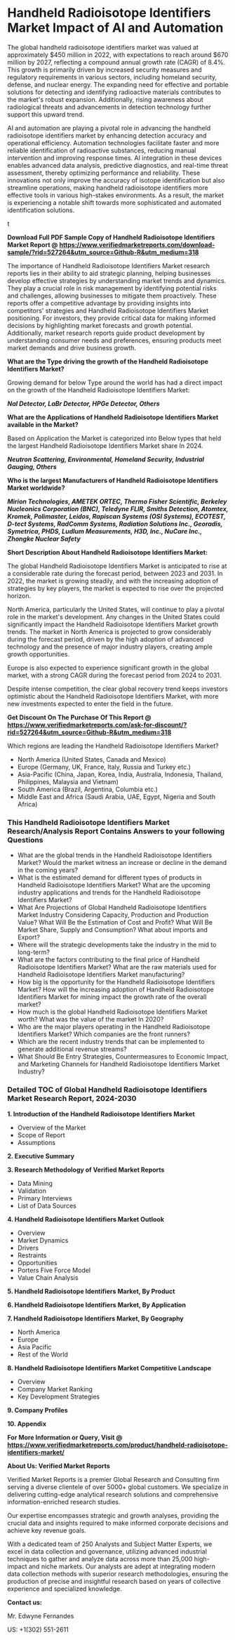 <meta name="title" content="Global Handheld Radioisotope Identifiers Market Impact of AI and Automation"><meta name="description" content="The global handheld radioisotope identifiers market was valued at approximately $450 million in 2022, with expectations to reach around $670 million by 2027, reflectin"><meta name="title" content="Handheld Radioisotope Identifiers Market Size, Share, Scope, Trends, Growth, Opportunities, Analysis, Forecast"><h1>Handheld Radioisotope Identifiers Market Impact of AI and Automation</h1><p>The global handheld radioisotope identifiers market was valued at approximately $450 million in 2022, with expectations to reach around $670 million by 2027, reflecting a compound annual growth rate (CAGR) of 8.4%. This growth is primarily driven by increased security measures and regulatory requirements in various sectors, including homeland security, defense, and nuclear energy. The expanding need for effective and portable solutions for detecting and identifying radioactive materials contributes to the market's robust expansion. Additionally, rising awareness about radiological threats and advancements in detection technology further support this upward trend.</p><p>AI and automation are playing a pivotal role in advancing the handheld radioisotope identifiers market by enhancing detection accuracy and operational efficiency. Automation technologies facilitate faster and more reliable identification of radioactive substances, reducing manual intervention and improving response times. AI integration in these devices enables advanced data analysis, predictive diagnostics, and real-time threat assessment, thereby optimizing performance and reliability. These innovations not only improve the accuracy of isotope identification but also streamline operations, making handheld radioisotope identifiers more effective tools in various high-stakes environments. As a result, the market is experiencing a notable shift towards more sophisticated and automated identification solutions.</p>t</p><p id="" class=""><strong>Download Full PDF Sample Copy of Handheld Radioisotope Identifiers Market Report @ <a href="https://www.verifiedmarketreports.com/download-sample/?rid=527264&utm_source=Github-R&utm_medium=318" target="_blank">https://www.verifiedmarketreports.com/download-sample/?rid=527264&utm_source=Github-R&utm_medium=318</a></strong></p><p>The importance of&nbsp;Handheld Radioisotope Identifiers Market research reports lies in their ability to aid strategic planning, helping businesses develop effective strategies by understanding market trends and dynamics. They play a crucial role in risk management by identifying potential risks and challenges, allowing businesses to mitigate them proactively. These reports offer a competitive advantage by providing insights into competitors' strategies and Handheld Radioisotope Identifiers Market positioning. For investors, they provide critical data for making informed decisions by highlighting market forecasts and growth potential. Additionally, market research reports guide product development by understanding consumer needs and preferences, ensuring products meet market demands and drive business growth.</p><p><strong>What are the&nbsp;Type driving the growth of the Handheld Radioisotope Identifiers Market?</strong></p><p id="" class="">Growing demand for below Type around the world has had a direct impact on the growth of the Handheld Radioisotope Identifiers Market:</p><em><strong>NaI Detector, LaBr Detector, HPGe Detector, Others</strong></em></p><strong>What are the&nbsp;Applications&nbsp;of Handheld Radioisotope Identifiers Market available in the Market?</strong></p><p id="" class="">Based on Application the Market is categorized into Below types that held the largest Handheld Radioisotope Identifiers Market share In 2024.</p><em><strong>Neutron Scattering, Environmental, Homeland Security, Industrial Gauging, Others</strong></em></p><strong>Who is the largest Manufacturers of Handheld Radioisotope Identifiers Market worldwide?</strong></p><p><em><strong>Mirion Technologies, AMETEK ORTEC, Thermo Fisher Scientific, Berkeley Nucleonics Corporation (BNC), Teledyne FLIR, Smiths Detection, Atomtex, Kromek, Polimaster, Leidos, Rapiscan Systems (OSI Systems), ECOTEST, D-tect Systems, RadComm Systems, Radiation Solutions Inc., Georadis, Symetrica, PHDS, Ludlum Measurements, H3D, Inc., NuCare Inc., Zhongke Nuclear Safety</strong></em></p><p id="" class=""><strong>Short Description About Handheld Radioisotope Identifiers Market:</strong></p><p>The global Handheld Radioisotope Identifiers Market is anticipated to rise at a considerable rate during the forecast period, between 2023 and 2031. In 2022, the market is growing steadily, and with the increasing adoption of strategies by key players, the market is expected to rise over the projected horizon.</p><p>North America, particularly the United States, will continue to play a pivotal role in the market's development. Any changes in the United States could significantly impact the Handheld Radioisotope Identifiers Market growth trends. The market in North America is projected to grow considerably during the forecast period, driven by the high adoption of advanced technology and the presence of major industry players, creating ample growth opportunities.</p><p>Europe is also expected to experience significant growth in the global market, with a strong CAGR during the forecast period from 2024 to 2031.</p><p>Despite intense competition, the clear global recovery trend keeps investors optimistic about the Handheld Radioisotope Identifiers Market, with more new investments expected to enter the field in the future.</p><p id="" class=""><strong>Get Discount On The Purchase Of This Report @ <a href="https://www.verifiedmarketreports.com/ask-for-discount/?rid=527264&utm_source=Github-R&utm_medium=318" target="_blank">https://www.verifiedmarketreports.com/ask-for-discount/?rid=527264&utm_source=Github-R&utm_medium=318</a></strong></p>Which regions are leading the Handheld Radioisotope Identifiers Market?</p><ul><li>North America (United States, Canada and Mexico)</li><li>Europe (Germany, UK, France, Italy, Russia and Turkey etc.)</li><li>Asia-Pacific (China, Japan, Korea, India, Australia, Indonesia, Thailand, Philippines, Malaysia and Vietnam)</li><li>South America (Brazil, Argentina, Columbia etc.)</li><li>Middle East and Africa (Saudi Arabia, UAE, Egypt, Nigeria and South Africa)</li></ul><h3 id="" class="">This Handheld Radioisotope Identifiers Market Research/Analysis Report Contains Answers to your following Questions</h3><ul><li>What are the global trends in the Handheld Radioisotope Identifiers Market? Would the market witness an increase or decline in the demand in the coming years?</li><li>What is the estimated demand for different types of products in Handheld Radioisotope Identifiers Market? What are the upcoming industry applications and trends for the Handheld Radioisotope Identifiers Market?</li><li>What Are Projections of Global Handheld Radioisotope Identifiers Market Industry Considering Capacity, Production and Production Value? What Will Be the Estimation of Cost and Profit? What Will Be Market Share, Supply and Consumption? What about imports and Export?</li><li>Where will the strategic developments take the industry in the mid to long-term?</li><li>What are the factors contributing to the final price of Handheld Radioisotope Identifiers Market? What are the raw materials used for Handheld Radioisotope Identifiers Market manufacturing?</li><li>How big is the opportunity for the Handheld Radioisotope Identifiers Market? How will the increasing adoption of Handheld Radioisotope Identifiers Market for mining impact the growth rate of the overall market?</li><li>How much is the global Handheld Radioisotope Identifiers Market worth? What was the value of the market In 2020?</li><li>Who are the major players operating in the Handheld Radioisotope Identifiers Market? Which companies are the front runners?</li><li>Which are the recent industry trends that can be implemented to generate additional revenue streams?</li><li>What Should Be Entry Strategies, Countermeasures to Economic Impact, and Marketing Channels for Handheld Radioisotope Identifiers Market Industry?</li></ul><h3 id="" class="">Detailed TOC of Global Handheld Radioisotope Identifiers Market Research Report, 2024-2030</h3><p id="" class=""><strong>1. Introduction of the Handheld Radioisotope Identifiers Market</strong></p><ul><li>Overview of the Market</li><li>Scope of Report</li><li>Assumptions</li></ul><p id="" class=""><strong>2. Executive Summary</strong></p><p id="" class=""><strong>3. Research Methodology of Verified Market Reports</strong></p><ul><li>Data Mining</li><li>Validation</li><li>Primary Interviews</li><li>List of Data Sources</li></ul><p id="" class=""><strong>4. Handheld Radioisotope Identifiers Market Outlook</strong></p><ul><li>Overview</li><li>Market Dynamics</li><li>Drivers</li><li>Restraints</li><li>Opportunities</li><li>Porters Five Force Model</li><li>Value Chain Analysis</li></ul><p id="" class=""><strong>5. Handheld Radioisotope Identifiers Market, By Product</strong></p><p id="" class=""><strong>6. Handheld Radioisotope Identifiers Market, By Application</strong></p><p id="" class=""><strong>7. Handheld Radioisotope Identifiers Market, By Geography</strong></p><ul><li>North America</li><li>Europe</li><li>Asia Pacific</li><li>Rest of the World</li></ul><p id="" class=""><strong>8. Handheld Radioisotope Identifiers Market Competitive Landscape</strong></p><ul><li>Overview</li><li>Company Market Ranking</li><li>Key Development Strategies</li></ul><p id="" class=""><strong>9. Company Profiles</strong></p><p id="" class=""><strong>10. Appendix</strong></p><p id="" class=""><strong>For More Information or Query, Visit @ <a href="https://www.verifiedmarketreports.com/product/handheld-radioisotope-identifiers-market/" target="_blank">https://www.verifiedmarketreports.com/product/handheld-radioisotope-identifiers-market/</a></strong></p><p id="" class=""><strong>About Us: Verified Market Reports</strong></p><p id="" class="">Verified Market Reports is a premier Global Research and Consulting firm serving a diverse clientele of over 5000+ global customers. We specialize in delivering cutting-edge analytical research solutions and comprehensive information-enriched research studies.</p><p id="" class="">Our expertise encompasses strategic and growth analyses, providing the crucial data and insights required to make informed corporate decisions and achieve key revenue goals.</p><p id="" class="">With a dedicated team of 250 Analysts and Subject Matter Experts, we excel in data collection and governance, utilizing advanced industrial techniques to gather and analyze data across more than 25,000 high-impact and niche markets. Our analysts are adept at integrating modern data collection methods with superior research methodologies, ensuring the production of precise and insightful research based on years of collective experience and specialized knowledge.</p><p id="" class=""><strong>Contact us:</strong></p><p id="" class="">Mr. Edwyne Fernandes</p><p id="" class="">US: +1(302) 551-2611</p>